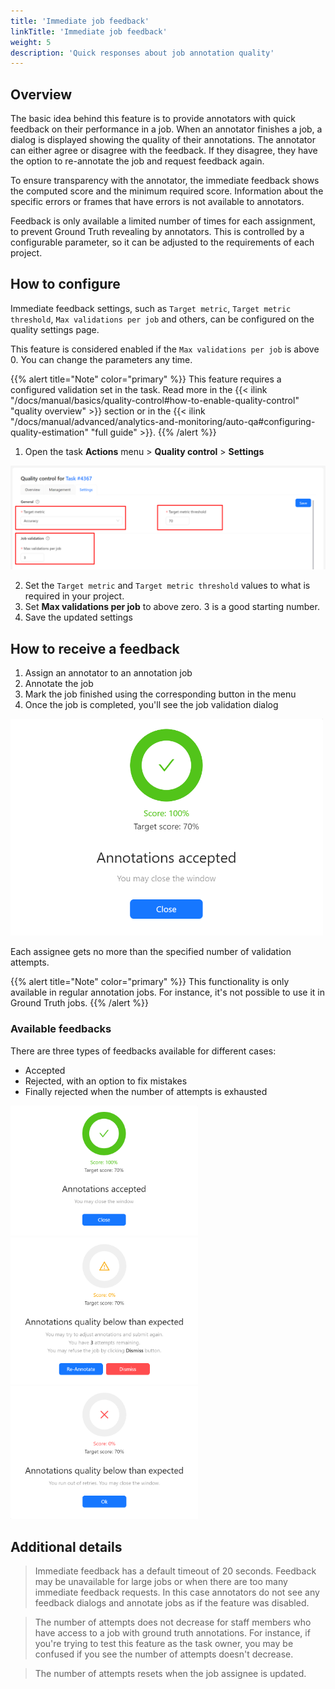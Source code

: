 ```yaml
---
title: 'Immediate job feedback'
linkTitle: 'Immediate job feedback'
weight: 5
description: 'Quick responses about job annotation quality'
---
```


## Overview

The basic idea behind this feature is to provide annotators with quick feedback on their
performance in a job. When an annotator finishes a job, a dialog is displayed showing the
quality of their annotations. The annotator can either agree or disagree with the feedback.
If they disagree, they have the option to re-annotate the job and request feedback again.

To ensure transparency with the annotator, the immediate feedback shows the computed score and
the minimum required score. Information about the specific errors or frames that have errors is
not available to annotators.

Feedback is only available a limited number of times for each assignment, to prevent
Ground Truth revealing by annotators. This is controlled by a configurable parameter, so
it can be adjusted to the requirements of each project.

## How to configure

Immediate feedback settings, such as `Target metric`, `Target metric threshold`,
`Max validations per job` and others, can be configured on the quality settings page.

This feature is considered enabled if the `Max validations per job` is above 0. You can change
the parameters any time.

{{% alert title="Note" color="primary" %}}
This feature requires a configured validation set in the task. Read more
in the
{{< ilink "/docs/manual/basics/quality-control#how-to-enable-quality-control" "quality overview" >}}
section or in the
{{< ilink "/docs/manual/advanced/analytics-and-monitoring/auto-qa#configuring-quality-estimation" "full guide" >}}.
{{% /alert %}}

1. Open the task **Actions** menu > **Quality control** > **Settings**

  ![Configure job validations](/images/immediate-feedback-quality-settings.png)

2. Set the `Target metric` and `Target metric threshold` values to what is required in your project.
3. Set **Max validations per job** to above zero. 3 is a good starting number.
4. Save the updated settings

## How to receive a feedback

1. Assign an annotator to an annotation job
2. Annotate the job
3. Mark the job finished using the corresponding button in the menu
4. Once the job is completed, you'll see the job validation dialog

  <img src="/images/immediate-feedback-accept.png" style="max-width: 500px;">

Each assignee gets no more than the specified number of validation attempts.

{{% alert title="Note" color="primary" %}}
This functionality is only available in regular annotation jobs. For instance,
it's not possible to use it in Ground Truth jobs.
{{% /alert %}}

### Available feedbacks

There are three types of feedbacks available for different cases:
- Accepted
- Rejected, with an option to fix mistakes
- Finally rejected when the number of attempts is exhausted

<img src="/images/immediate-feedback-accept.png" style="max-width: 300px;">
<img src="/images/immediate-feedback-reject.png" style="max-width: 300px;">
<img src="/images/immediate-feedback-final-reject.png" style="max-width: 300px;">

## Additional details

> Immediate feedback has a default timeout of 20 seconds.
> Feedback may be unavailable for large jobs or when there are too many immediate feedback requests.
> In this case annotators do not see any feedback dialogs and annotate jobs as
> if the feature was disabled.

> The number of attempts does not decrease for staff members who have access to a job
> with ground truth annotations. For instance, if you're trying to test this feature as the task
> owner, you may be confused if you see the number of attempts doesn't decrease.

> The number of attempts resets when the job assignee is updated.
